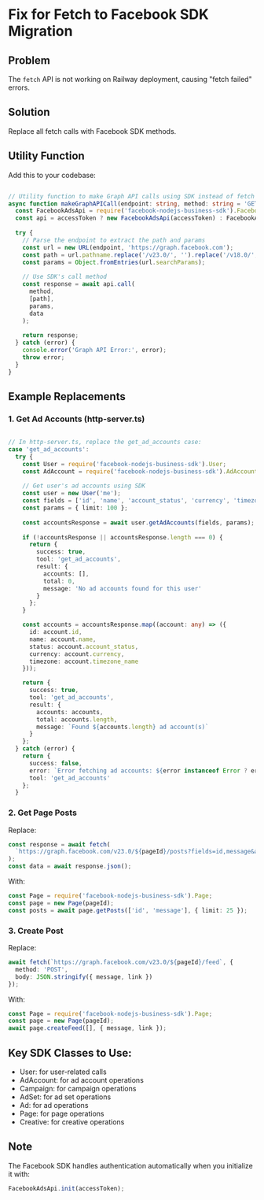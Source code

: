 
# Fix for Fetch to Facebook SDK Migration

## Problem
The `fetch` API is not working on Railway deployment, causing "fetch failed" errors.

## Solution
Replace all fetch calls with Facebook SDK methods.

## Utility Function
Add this to your codebase:

```typescript

// Utility function to make Graph API calls using SDK instead of fetch
async function makeGraphAPICall(endpoint: string, method: string = 'GET', data?: any, accessToken?: string): Promise<any> {
  const FacebookAdsApi = require('facebook-nodejs-business-sdk').FacebookAdsApi;
  const api = accessToken ? new FacebookAdsApi(accessToken) : FacebookAdsApi.getDefaultApi();
  
  try {
    // Parse the endpoint to extract the path and params
    const url = new URL(endpoint, 'https://graph.facebook.com');
    const path = url.pathname.replace('/v23.0/', '').replace('/v18.0/', '');
    const params = Object.fromEntries(url.searchParams);
    
    // Use SDK's call method
    const response = await api.call(
      method,
      [path],
      params,
      data
    );
    
    return response;
  } catch (error) {
    console.error('Graph API Error:', error);
    throw error;
  }
}

```

## Example Replacements

### 1. Get Ad Accounts (http-server.ts)
```typescript

// In http-server.ts, replace the get_ad_accounts case:
case 'get_ad_accounts':
  try {
    const User = require('facebook-nodejs-business-sdk').User;
    const AdAccount = require('facebook-nodejs-business-sdk').AdAccount;
    
    // Get user's ad accounts using SDK
    const user = new User('me');
    const fields = ['id', 'name', 'account_status', 'currency', 'timezone_name'];
    const params = { limit: 100 };
    
    const accountsResponse = await user.getAdAccounts(fields, params);
    
    if (!accountsResponse || accountsResponse.length === 0) {
      return {
        success: true,
        tool: 'get_ad_accounts',
        result: {
          accounts: [],
          total: 0,
          message: 'No ad accounts found for this user'
        }
      };
    }

    const accounts = accountsResponse.map((account: any) => ({
      id: account.id,
      name: account.name,
      status: account.account_status,
      currency: account.currency,
      timezone: account.timezone_name
    }));

    return {
      success: true,
      tool: 'get_ad_accounts',
      result: {
        accounts: accounts,
        total: accounts.length,
        message: `Found ${accounts.length} ad account(s)`
      }
    };
  } catch (error) {
    return {
      success: false,
      error: `Error fetching ad accounts: ${error instanceof Error ? error.message : 'Unknown error'}`,
      tool: 'get_ad_accounts'
    };
  }

```

### 2. Get Page Posts
Replace:
```typescript
const response = await fetch(
  `https://graph.facebook.com/v23.0/${pageId}/posts?fields=id,message&access_token=${token}`
);
const data = await response.json();
```

With:
```typescript
const Page = require('facebook-nodejs-business-sdk').Page;
const page = new Page(pageId);
const posts = await page.getPosts(['id', 'message'], { limit: 25 });
```

### 3. Create Post
Replace:
```typescript
await fetch(`https://graph.facebook.com/v23.0/${pageId}/feed`, {
  method: 'POST',
  body: JSON.stringify({ message, link })
});
```

With:
```typescript
const Page = require('facebook-nodejs-business-sdk').Page;
const page = new Page(pageId);
await page.createFeed([], { message, link });
```

## Key SDK Classes to Use:
- User: for user-related calls
- AdAccount: for ad account operations  
- Campaign: for campaign operations
- AdSet: for ad set operations
- Ad: for ad operations
- Page: for page operations
- Creative: for creative operations

## Note
The Facebook SDK handles authentication automatically when you initialize it with:
```typescript
FacebookAdsApi.init(accessToken);
```
